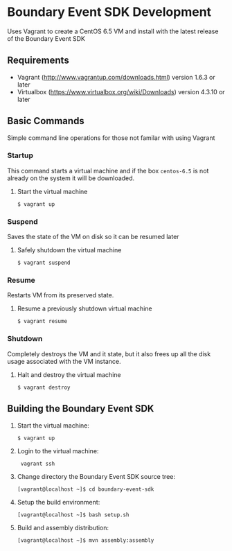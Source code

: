 Boundary Event SDK Development
==============================


Uses Vagrant to create a CentOS 6.5 VM and install with the latest
release of the Boundary Event SDK

## Requirements
- Vagrant (http://www.vagrantup.com/downloads.html) version 1.6.3 or later
- Virtualbox (https://www.virtualbox.org/wiki/Downloads) version 4.3.10 or later

## Basic Commands

Simple command line operations for those not familar with using Vagrant

### Startup

This command starts a virtual machine and if the box `centos-6.5` is not already on the system
it will be downloaded.

1. Start the virtual machine

    ```$ vagrant up```

### Suspend
Saves the state of the VM on disk so it can be resumed later

1. Safely shutdown the virtual machine

     ```$ vagrant suspend```

### Resume
Restarts VM from its preserved state.

1. Resume a previously shutdown virtual machine

     ```$ vagrant resume```

### Shutdown
Completely destroys the VM and it state, but it also
frees up all the disk usage associated with the VM instance.

1. Halt and destroy the virtual machine

     ```$ vagrant destroy```

## Building the Boundary Event SDK

1. Start the virtual machine:

     ```$ vagrant up```

2. Login to the virtual machine:

     ``` vagrant ssh```

3. Change directory the Boundary Event SDK source tree:

     ```[vagrant@localhost ~]$ cd boundary-event-sdk```

4. Setup the build environment:

     ```[vagrant@localhost ~]$ bash setup.sh```

5. Build and assembly distribution:

     ```[vagrant@localhost ~]$ mvn assembly:assembly```
